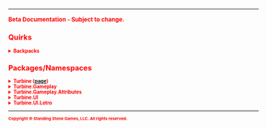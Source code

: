 <hr/>
<sub style="color:red; font-weight:bold">Beta Documentation - Subject to change.<sub>

## Quirks ##
<details>
<summary>Backpacks</summary>

Backpacks in the game are expandable to a max slot count of 135, as of this U30.

This first couple of expansions are added to new bags (4-6) but afterwards the additional slots are added to the end of Bag #1
</details>

## Packages/Namespaces ##
<details>
<summary>Turbine (<a href="turbine">page</a>)</summary>
<ul style="column-count:4;">
	<li><a href="turbine.chat">Chat</a></li>
	<li>ChatType</li>
	<li>DataScope</li>
	<li>Engine</li>
	<li>Language</li>
	<li>LotroPluginManager</li>
	<li>Object</li>
	<li>Plugin</li>
	<li>PluginData</li>
	<li>PluginManager</li>
	<li>Shell</li>
	<li>ShellCommand</li>
</ul>
</details>

<details>
<summary>Turbine.Gameplay</summary>
<ul style="column-count:4;">
	<li>ActiveSkill</li>
	<li>Actor</li>
	<li>Alignment</li>
	<li>Attributes</li>
	<li>Backpack</li>
	<li>Bank</li>
	<li>BasicMount</li>
	<li>Class</li>
	<li>ClassAttributes</li>
	<li>CombatMount</li>
	<li>CraftTier</li>
	<li>Effect</li>
	<li>EffectCategory</li>
	<li>EffectList</li>
	<li>Entity</li>
	<li>EntityReference</li>
	<li>Equipment</li>
	<li>EquipmentSlot</li>
	<li>GambitSkill</li>
	<li>GambitSkillInfo</li>
	<li>Item</li>
	<li>ItemCategory</li>
	<li>ItemDurability</li>
	<li>ItemInfo</li>
	<li>ItemQuality</li>
	<li>ItemWearState</li>
	<li>LocalPlayer</li>
	<li>Mount</li>
	<li>Party</li>
	<li>PartyMember</li>
	<li>Pet</li>
	<li>Player</li>
	<li>Profession</li>
	<li>ProfessionInfo</li>
	<li>PropertyHandler</li>
	<li>Race</li>
	<li>ReadyState</li>
	<li>Recipe</li>
	<li>RecipeIngredient</li>
	<li>SharedStorage</li>
	<li>Skill</li>
	<li>SkillInfo</li>
	<li>SkillList</li>
	<li>SkillType</li>
	<li>UntrainedSkill</li>
	<li>Vault</li>
	<li>Vocation</li>
	<li>Wallet</li>
	<li>WalletItem</li>
</ul>
</details>

<details>
<summary>Turbine.Gameplay.Attributes</summary>
<ul style="column-count:3;">
	<li>BeorningAttributes</li>
	<li>BlackArrowAttributes</li>
	<li>BurglarAttributes</li>
	<li>BurglarStance</li>
	<li>CaptainAttributes</li>
	<li>ChampionAttributes</li>
	<li>ChampionStance</li>
	<li>ChickenAttributes</li>
	<li>DefilerAttributes</li>
	<li>DwarfAttributes</li>
	<li>ElfAttributes</li>
	<li>FreePeopleAttributes</li>
	<li>GuardianAttributes</li>
	<li>GuardianStance</li>
	<li>HighElfAttributes</li>
	<li>HobbitAttributes</li>
	<li>HunterAttributes</li>
	<li>HunterStance</li>
	<li>LoreMasterAttributes</li>
	<li>ManAttributes</li>
	<li>MinstrelAttributes</li>
	<li>MinstrelStance</li>
	<li>MonsterPlayerAttributes</li>
	<li>RangerAttributes</li>
	<li>ReaverAttributes</li>
	<li>RuneKeeperAttributes</li>
	<li>StalkerAttributes</li>
	<li>TrollAttributes</li>
	<li>WardenAttributes</li>
	<li>WardenGambit</li>
	<li>WardenStance</li>
	<li>WarLeaderAttributes</li>
	<li>WeaverAttributes</li>
</ul>
</details>

<details><summary>Turbine.UI</summary>

</details>

<details><summary>Turbine.UI.Lotro</summary>

</details>

<hr/>
<sub>Copyright &copy; Standing Stone Games, LLC.  All rights reserved.</sub>